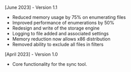[June 2023] - Version 1.1
* Reduced memory usage by 75% on enumerating files
* Improved performance of enumerations by 50%
* Redesign and write of the storage engine
* Logging to file added and associated settings 
* Memory reduction now allows x86 distribution
* Removed ability to exclude all files in filters

[April 2023] - Version 1.0
* Core functionality for the sync tool. 
